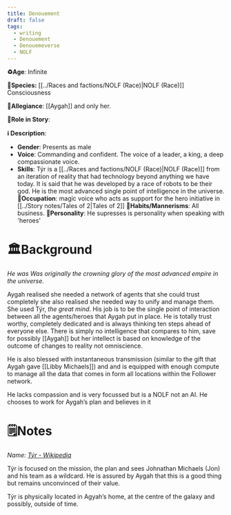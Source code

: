 ```yaml
---
title: Denouement
draft: false
tags:
  - writing
  - Denouement
  - Denouemeverse
  - NOLF
---
```


**♻️Age**: Infinite

👾**Species:** [[../Races and factions/NOLF (Race)|NOLF (Race)]] Consciousness 

🏅**Allegiance**: [[Aygah]] and only her. 

**🎲Role in Story**: 

**ℹ️ Description**: 

* **Gender**: Presents as male
* **Voice**: Commanding and confident. The voice of a leader, a king, a deep compassionate voice.
* **Skills**: Týr is a [[../Races and factions/NOLF (Race)|NOLF (Race)]] from an iteration of reality that had technology beyond anything we have today. It is said that he was developed by a race of robots to be their god. He is the most advanced single point of intelligence in the universe.
**💼Occupation**: magic voice who acts as support for the hero initiative in [[../Story notes/Tales of 2|Tales of 2]]
**🎺Habits/Mannerisms**: All business. 
**🧨Personality**: He supresses is personality when speaking with 'heroes'

# 🏛️Background

*He was Was originally the crowning glory of the most advanced empire in the universe.*

Aygah realised she needed a network of agents that she could trust completely she also realised she needed way to unify and manage them. She used Týr, *the great mind*. His job is to be the single point of interaction between all the agents/heroes that Aygah put in place. He is totally trust worthy, completely dedicated and is always thinking ten steps ahead of everyone else. There is simply no intelligence  that compares to him, save for possibly [[Aygah]] but her intellect is based on knowledge of the outcome of changes to reality not omniscience. 

He is also blessed with instantaneous transmission (similar to the gift that Aygah gave [[Libby Michaels]]) and and is equipped with enough compute to manage all the data that comes in form all locations within the Follower network.

He lacks compassion and is very focussed but is a NOLF not an AI. He chooses to work for Aygah’s plan and believes in it

# 🗒️Notes

*Name:  [Týr - Wikipedia](https://en.wikipedia.org/wiki/T%C3%BDr)*

Týr is focused on the mission, the plan and sees Johnathan Michaels (Jon) and his team as a wildcard. He is assured by Aygah that this is a good thing but remains unconvinced of their value.

Týr is physically located in Agyah’s home, at the centre of the galaxy and possibly, outside of time.
